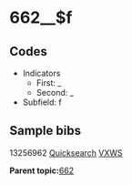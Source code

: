 # 662\_\_$f

## Codes

-   Indicators
    -   First: \_
    -   Second: \_
-   Subfield: f

## Sample bibs

13256962 [Quicksearch](https://search.library.yale.edu/catalog/13256962) [VXWS](http://prodorbis.library.yale.edu:7014/vxws/GetHoldingsService?bibId=13256962)

**Parent topic:**[662](../../tags/662/662.md)

